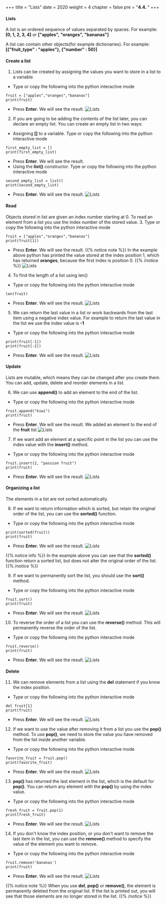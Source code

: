 +++
title = "Lists"
date = 2020
weight = 4
chapter = false
pre = "<b>4.4. </b>"
+++
#### Lists

A list is an ordered sequence of values separated by spaces. For example: **[0, 1, 2, 3, 4]** or **["apples", "oranges", "bananas"]**

A list can contain other objects(for example dictionaries). For example: **[{"fruit_type" : "apples"}, {"number" : 50}]**

#### Create a list
1. Lists can be created by assigning the values you want to store in a list to a variable
* Type or copy the following into the python interactive mode
```
fruit = ["apples","oranges","bananas"]
print(fruit)
```
* Press **Enter**. We will see the result.
![Lists](/images/4-data-types/4.4-lists/lists-001.png?featherlight=false&width=90pc)
2. If you are going to be adding the contents of the list later, you can declare an empty list. You can create an empty list in two ways:
* Assigning **[]** to a variable. Type or copy the following into the python interactive mode
```
first_empty_list = []
print(first_empty_list)
```
* Press **Enter**. We will see the result.
* Using the **list()** constructor. Type or copy the following into the python interactive mode
```
second_empty_list = list()
print(second_empty_list)
```
* Press **Enter**. We will see the result.
![Lists](/images/4-data-types/4.4-lists/lists-002.png?featherlight=false&width=90pc)


#### Read

Objects stored in list are given an index number starting at 0. To read an element from a list you use the index number of the stored value.
3. Type or copy the following into the python interactive mode
```
fruit = ["apples","oranges","bananas"]
print(fruit[1])
```
* Press **Enter**. We will see the result.
{{% notice note %}} 
In the example above python has printed the value stored at the index position 1, which has returned **oranges**, because the first index is position 0.
{{% /notice %}}
![Lists](/images/4-data-types/4.4-lists/lists-003.png?featherlight=false&width=90pc)
4. To find the length of a list using len()
* Type or copy the following into the python interactive mode
```
len(fruit)
```
* Press **Enter**. We will see the result.
![Lists](/images/4-data-types/4.4-lists/lists-004.png?featherlight=false&width=90pc)
5. We can return the last value in a list or work backwards from the last item using a negative index value. For example to return the last value in the list we use the index value is **-1**
* Type or copy the following into the python interactive mode
```
print(fruit[-1])
print(fruit[-2])
```
* Press **Enter**. We will see the result.
![Lists](/images/4-data-types/4.4-lists/lists-005.png?featherlight=false&width=90pc)

#### Update

Lists are mutable, which means they can be changed after you create them. You can add, update, delete and reorder elements in a list.

6. We can use **append()** to add an element to the end of the list.
* Type or copy the following into the python interactive mode
```
fruit.append("kiwi")
print(fruit)
```
* Press **Enter**. We will see the result. We added an element to the end of the **fruit** list
![Lists](/images/4-data-types/4.4-lists/lists-006.png?featherlight=false&width=90pc)
7. If we want add an element at a specific point in the list you can use the index value with the **insert()** method.
* Type or copy the following into the python interactive mode
```
fruit.insert(2, "passion fruit")
print(fruit)
```
* Press **Enter**. We will see the result.
![Lists](/images/4-data-types/4.4-lists/lists-007.png?featherlight=false&width=90pc)

#### Organizing a list

The elements in a list are not sorted automatically.

8. If we want to return information which is sorted, but retain the original order of the list, you can use the **sorted()** function.
* Type or copy the following into the python interactive mode
```
print(sorted(fruit))
print(fruit)
```
* Press **Enter**. We will see the result.
![Lists](/images/4-data-types/4.4-lists/lists-008.png?featherlight=false&width=90pc)

{{% notice info %}} 
In the example above you can see that the **sorted()** function return a sorted list, but does not alter the original order of the list.
{{% /notice %}}

9. If we want to permanently sort the list, you should use the **sort()** method.
* Type or copy the following into the python interactive mode
```
fruit.sort()
print(fruit)
```
* Press **Enter**. We will see the result.
![Lists](/images/4-data-types/4.4-lists/lists-009.png?featherlight=false&width=90pc)
10. To reverse the order of a list you can use the **reverse()** method. This will permanently reverse the order of the list.
* Type or copy the following into the python interactive mode
```
fruit.reverse()
print(fruit)
```
* Press **Enter**. We will see the result.
![Lists](/images/4-data-types/4.4-lists/lists-010.png?featherlight=false&width=90pc)

#### Delete

11. We can remove elements from a list using the **del** statement if you know the index position.
* Type or copy the following into the python interactive mode
```
del fruit[1]
print(fruit)
```
* Press **Enter**. We will see the result.
![Lists](/images/4-data-types/4.4-lists/lists-011.png?featherlight=false&width=90pc)

12. If we want to use the value after removing it from a list you use the **pop()** method. To use **pop()**, we need to store the value you have removed from the list inside another variable.
* Type or copy the following into the python interactive mode
```
favorite_fruit = fruit.pop()
print(favorite_fruit)
```
* Press **Enter**. We will see the result.
![Lists](/images/4-data-types/4.4-lists/lists-012.png?featherlight=false&width=90pc)
13. **pop()** has returned the last element in the list, which is the default for **pop()**. You can return any element with the **pop()** by using the index value.
* Type or copy the following into the python interactive mode
```
fresh_fruit = fruit.pop(1)
print(fresh_fruit)
```
* Press **Enter**. We will see the result.
![Lists](/images/4-data-types/4.4-lists/lists-013.png?featherlight=false&width=90pc)
14. If you don't know the index position, or you don't want to remove the last item in the list, you can use the **remove()** method to specify the value of the element you want to remove.
* Type or copy the following into the python interactive mode
```
fruit.remove('bananas')
print(fruit)
```
* Press **Enter**. We will see the result.
![Lists](/images/4-data-types/4.4-lists/lists-014.png?featherlight=false&width=90pc)

{{% notice note %}} 
When you use **del**, **pop()** or **remove()**, the element is permanently deleted from the original list. If the list is printed out, you will see that those elements are no longer stored in the list.
{{% /notice %}}